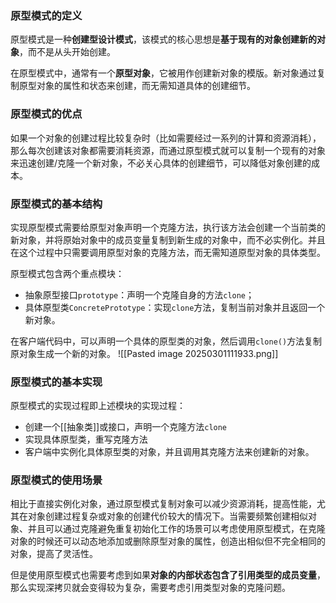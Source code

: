 
### 原型模式的定义

原型模式是一种**创建型设计模式**，该模式的核心思想是**基于现有的对象创建新的对象**，而不是从头开始创建。

在原型模式中，通常有一个**原型对象**，它被用作创建新对象的模版。新对象通过复制原型对象的属性和状态来创建，而无需知道具体的创建细节。

### 原型模式的优点

如果一个对象的创建过程比较复杂时（比如需要经过一系列的计算和资源消耗），那么每次创建该对象都需要消耗资源，而通过原型模式就可以复制一个现有的对象来迅速创建/克隆一个新对象，不必关心具体的创建细节，可以降低对象创建的成本。

### 原型模式的基本结构

实现原型模式需要给原型对象声明一个克隆方法，执行该方法会创建一个当前类的新对象，并将原始对象中的成员变量复制到新生成的对象中，而不必实例化。并且在这个过程中只需要调用原型对象的克隆方法，而无需知道原型对象的具体类型。

原型模式包含两个重点模块：
- 抽象原型接口`prototype`：声明一个克隆自身的方法`clone`；
- 具体原型类`ConcretePrototype`：实现`clone`方法，复制当前对象并且返回一个新对象。

在客户端代码中，可以声明一个具体的原型类的对象，然后调用`clone()`方法复制原对象生成一个新的对象。
![[Pasted image 20250301111933.png]]

### 原型模式的基本实现

原型模式的实现过程即上述模块的实现过程：
- 创建一个[[抽象类]]或接口，声明一个克隆方法`clone`
- 实现具体原型类，重写克隆方法
- 客户端中实例化具体原型类的对象，并且调用其克隆方法来创建新的对象。

### 原型模式的使用场景

相比于直接实例化对象，通过原型模式复制对象可以减少资源消耗，提高性能，尤其在对象创建过程复杂或对象的创建代价较大的情况下。当需要频繁创建相似对象、并且可以通过克隆避免重复初始化工作的场景可以考虑使用原型模式，在克隆对象的时候还可以动态地添加或删除原型对象的属性，创造出相似但不完全相同的对象，提高了灵活性。

但是使用原型模式也需要考虑到如果**对象的内部状态包含了引用类型的成员变量**，那么实现深拷贝就会变得较为复杂，需要考虑引用类型对象的克隆问题。